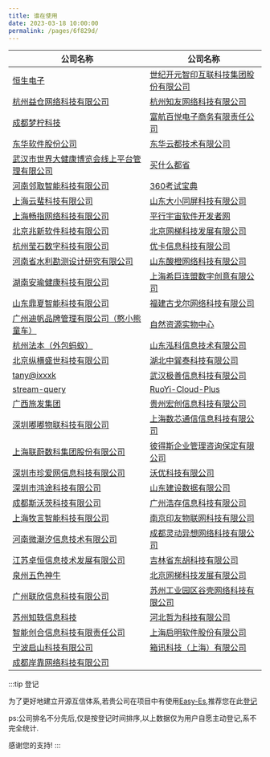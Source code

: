 ```yaml
---
title: 谁在使用
date: 2023-03-18 10:00:00
permalink: /pages/6f829d/
---
```


| 公司名称                                                              | 公司名称                                                                          |
|---------------------------------------------------------------------|--------------------------------------------------------------------------------- |
|[恒生电子](https://www.hundsun.com/)                              |[世纪开元智印互联科技集团股份有限公司](www.jiansheji.cn)                               |
|[杭州益仓网络科技有限公司](unknow)                                         |[杭州知友网络科技有限公司](unknow)                                                     |
|[成都梦柠科技](http://www.mengning.xyz/)                                 |[富航百悦电子商务有限责任公司](http://officialpc.fuhangbeiyue.com/)                     |
|[东华软件股份公司](http://www.dhcc.com.cn/)                               |[东华云都技术有限公司](http://dhcclouds.com/)                                         |
|[武汉市世界大健康博览会线上平台管理有限公司](https://www.hbwhexpo.com/)        |[买什么都省](https://www.msmds.cn)                                                   |
|[河南邻取智能科技有限公司](https://linqugui.com)                           |[360考试宝典](https://www.360ksbd.com)                                              |
|[上海云蜚科技有限公司](https://cloudfame.com/)                            |[山东大小同屏科技有限公司](https://www.daxiaotongping.com)                              |
|[上海畅指网络科技有限公司](https://www.ldplayer.net/)                      |[平行宇宙软件开发者网](https://www.pusdn.com/)                                         |
|[北京兆新软件科技有限公司](https://www.jeesing.com/)                       |[北京网梯科技发展有限公司](https://www.whaty.com/cms/)                                  |
|[杭州莹石数字科技有限公司](http://www.ys7data.com/)                        |[优卡信息科技有限公司](unkwon)                                                         |
|[河南省水利勘测设计研究有限公司](https://www.ysy.com.cn)                    |[山东酸橙网络科技有限公司]()     |
|[湖南安瑜健康科技有限公司](http://www.auprty.com/)                         |[上海希巨连盟数字创意有限公司](http://www.cgugc.com/)                                   |
|[山东鼎夏智能科技有限公司](https://dx-sec.com/)                            |[福建古戈尔网络科技有限公司](https://fjgge.com/)                                       |
|[广州迪帆品牌管理有限公司（憨小熊童车）]()                                    |[自然资源实物中心](https://search.cgsi.cn/swzxDrill/map)                             |
|[杭州法本（外包蚂蚁）]()                                                  |[山东泓科信息技术有限公司](http://www.hongkexinxi.net/html/index.html)                 |
|[北京纵横盛世科技有限公司]()                                               |[湖北中巽泰科技有限公司]()                                                            |
|[tany@ixxxk](https://www.ixxxk.com/)                                  |[武汉极善信息科技有限公司]()                                                           |
|[stream-query](https://stream.query.ac.cn/#/)                         |[RuoYi-Cloud-Plus](https://gitee.com/JavaLionLi/RuoYi-Cloud-Plus)                  |
|[广西旅发集团]()                                                         |[贵州宏创信息科技有限公司](https://macronovo.com/)                                    |
|[深圳嘟嘟物联科技有限公司](http://duduhuandian.com/)                       |[上海数芯通信信息科技有限公司]()                                                        |
|[上海联蔚数科集团股份有限公司](https://lianwei.com.cn/)                     |[彼得斯企业管理咨询保定有限公司]()                                                      |
|[深圳市珍爱网信息科技有限公司]()                                            |[沃优科技有限公司]()                                                                 |
|[深圳市鸿途科技有限公司]()                                                |[山东建设数据有限公司](http://www.jicdata.com)                                         |
|[成都斯沃茨科技有限公司](https://fachans.com/)                            |[广州浩存信息科技有限公司](https://gzhaocun.com/)                                       |
|[上海牧言智能科技有限公司](http://www.muyacorp.com/)                      |[南京印友物联网科技有限公司]()                                                           |
|[河南微潮汐信息技术有限公司](http://www.weichaoxi.com/)                    |[成都灵动异想网络科技有限公司](http://www.wenliao.fun/)                                 |
|[江苏卓恒信息技术发展有限公司]()                                           |[吉林省东胡科技有限公司](http://www.donhoo.com.cn/)                                    |
|[泉州五色神牛]()                                                         |[北京网梯科技发展有限公司](https://www.whaty.com)                                     |
|[广州联欣信息科技有限公司]()                                                |[苏州工业园区谷壳网络科技有限公司]()                                                   |
|[苏州知轶信息科技]()                                                       |[河北哲为科技有限公司]()                                                            |
|[智能创合信息科技有限责任公司]()                                              |[上海启明软件股份有限公司]()                                                         |
|[宁波启山科技有限公司](https://www.bgniao.cn/)                              |[箱讯科技（上海）有限公司](https://www.anycase.cn/)                                 |
|[成都岸靠网络科技有限公司](unknow)                                           |                                 |


:::tip 登记

为了更好地建立开源互信体系,若贵公司在项目中有使用[Easy-Es](https://easy-es.cn/),推荐您在此[登记](https://gitee.com/dromara/easy-es/issues/I71MUT)

ps:公司排名不分先后,仅是按登记时间排序,以上数据仅为用户自愿主动登记,系不完全统计.

感谢您的支持!
:::